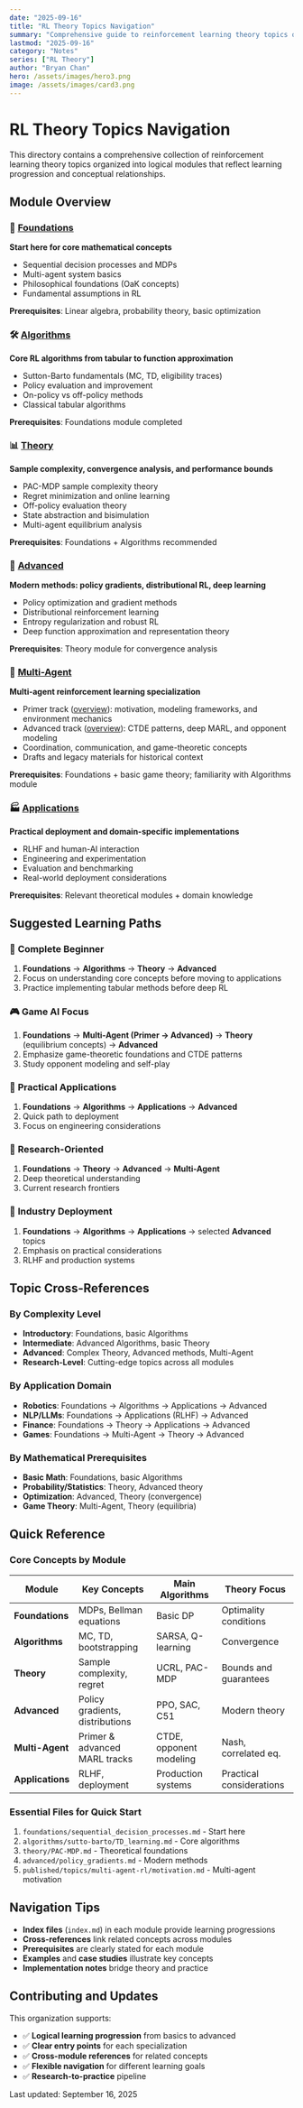 ```yaml
---
date: "2025-09-16"
title: "RL Theory Topics Navigation"
summary: "Comprehensive guide to reinforcement learning theory topics organized by learning progression"
lastmod: "2025-09-16"
category: "Notes"
series: ["RL Theory"]
author: "Bryan Chan"
hero: /assets/images/hero3.png
image: /assets/images/card3.png
---
```


# RL Theory Topics Navigation

This directory contains a comprehensive collection of reinforcement learning theory topics organized into logical modules that reflect learning progression and conceptual relationships.

## Module Overview

### 🔰 [Foundations](./foundations/)
**Start here for core mathematical concepts**
- Sequential decision processes and MDPs
- Multi-agent system basics
- Philosophical foundations (OaK concepts)
- Fundamental assumptions in RL

**Prerequisites**: Linear algebra, probability theory, basic optimization

### 🛠️ [Algorithms](./algorithms/)
**Core RL algorithms from tabular to function approximation**
- Sutton-Barto fundamentals (MC, TD, eligibility traces)
- Policy evaluation and improvement
- On-policy vs off-policy methods
- Classical tabular algorithms

**Prerequisites**: Foundations module completed

### 📊 [Theory](./theory/)
**Sample complexity, convergence analysis, and performance bounds**
- PAC-MDP sample complexity theory
- Regret minimization and online learning
- Off-policy evaluation theory
- State abstraction and bisimulation
- Multi-agent equilibrium analysis

**Prerequisites**: Foundations + Algorithms recommended

### 🚀 [Advanced](./advanced/)
**Modern methods: policy gradients, distributional RL, deep learning**
- Policy optimization and gradient methods
- Distributional reinforcement learning
- Entropy regularization and robust RL
- Deep function approximation and representation theory

**Prerequisites**: Theory module for convergence analysis

### 👥 [Multi-Agent](./multi-agent/)
**Multi-agent reinforcement learning specialization**
- Primer track ([overview](./multi-agent/primer/)): motivation, modeling frameworks, and environment mechanics
- Advanced track ([overview](./multi-agent/advanced/)): CTDE patterns, deep MARL, and opponent modeling
- Coordination, communication, and game-theoretic concepts
- Drafts and legacy materials for historical context

**Prerequisites**: Foundations + basic game theory; familiarity with Algorithms module

### 🏭 [Applications](./applications/)
**Practical deployment and domain-specific implementations**
- RLHF and human-AI interaction
- Engineering and experimentation
- Evaluation and benchmarking
- Real-world deployment considerations

**Prerequisites**: Relevant theoretical modules + domain knowledge

## Suggested Learning Paths

### 🎯 **Complete Beginner**
1. **Foundations** → **Algorithms** → **Theory** → **Advanced**
2. Focus on understanding core concepts before moving to applications
3. Practice implementing tabular methods before deep RL

### 🎮 **Game AI Focus**
1. **Foundations** → **Multi-Agent (Primer → Advanced)** → **Theory** (equilibrium concepts) → **Advanced**
2. Emphasize game-theoretic foundations and CTDE patterns
3. Study opponent modeling and self-play

### 🤖 **Practical Applications**
1. **Foundations** → **Algorithms** → **Applications** → **Advanced**
2. Quick path to deployment
3. Focus on engineering considerations

### 🔬 **Research-Oriented**
1. **Foundations** → **Theory** → **Advanced** → **Multi-Agent**
2. Deep theoretical understanding
3. Current research frontiers

### 💼 **Industry Deployment**
1. **Foundations** → **Algorithms** → **Applications** → selected **Advanced** topics
2. Emphasis on practical considerations
3. RLHF and production systems

## Topic Cross-References

### By Complexity Level
- **Introductory**: Foundations, basic Algorithms
- **Intermediate**: Advanced Algorithms, basic Theory
- **Advanced**: Complex Theory, Advanced methods, Multi-Agent
- **Research-Level**: Cutting-edge topics across all modules

### By Application Domain
- **Robotics**: Foundations → Algorithms → Applications → Advanced
- **NLP/LLMs**: Foundations → Applications (RLHF) → Advanced
- **Finance**: Foundations → Theory → Applications → Advanced
- **Games**: Foundations → Multi-Agent → Theory → Advanced

### By Mathematical Prerequisites
- **Basic Math**: Foundations, basic Algorithms
- **Probability/Statistics**: Theory, Advanced theory
- **Optimization**: Advanced, Theory (convergence)
- **Game Theory**: Multi-Agent, Theory (equilibria)

## Quick Reference

### Core Concepts by Module
| Module | Key Concepts | Main Algorithms | Theory Focus |
|--------|-------------|----------------|--------------|
| **Foundations** | MDPs, Bellman equations | Basic DP | Optimality conditions |
| **Algorithms** | MC, TD, bootstrapping | SARSA, Q-learning | Convergence |
| **Theory** | Sample complexity, regret | UCRL, PAC-MDP | Bounds and guarantees |
| **Advanced** | Policy gradients, distributions | PPO, SAC, C51 | Modern theory |
| **Multi-Agent** | Primer & advanced MARL tracks | CTDE, opponent modeling | Nash, correlated eq. |
| **Applications** | RLHF, deployment | Production systems | Practical considerations |

### Essential Files for Quick Start
1. `foundations/sequential_decision_processes.md` - Start here
2. `algorithms/sutto-barto/TD_learning.md` - Core algorithms
3. `theory/PAC-MDP.md` - Theoretical foundations
4. `advanced/policy_gradients.md` - Modern methods
5. `published/topics/multi-agent-rl/motivation.md` - Multi-agent motivation

## Navigation Tips

- **Index files** (`index.md`) in each module provide learning progressions
- **Cross-references** link related concepts across modules
- **Prerequisites** are clearly stated for each module
- **Examples** and **case studies** illustrate key concepts
- **Implementation notes** bridge theory and practice

## Contributing and Updates

This organization supports:
- ✅ **Logical learning progression** from basics to advanced
- ✅ **Clear entry points** for each specialization
- ✅ **Cross-module references** for related concepts
- ✅ **Flexible navigation** for different learning goals
- ✅ **Research-to-practice** pipeline

Last updated: September 16, 2025